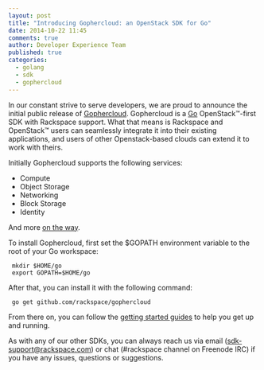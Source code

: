 ```yaml
---
layout: post  
title: "Introducing Gophercloud: an OpenStack SDK for Go"  
date: 2014-10-22 11:45  
comments: true  
author: Developer Experience Team  
published: true  
categories:
  - golang
  - sdk
  - gophercloud
---
```


In our constant strive to serve developers, we are proud to announce the initial public release of [Gophercloud](https://github.com/rackspace/gophercloud/). Gophercloud is a [Go](http://golang.org) OpenStack&trade;-first SDK with Rackspace support. What that means is Rackspace and OpenStack&trade; users can seamlessly integrate it into their existing applications, and users of other Openstack-based clouds can extend it to work with theirs.

<!-- more -->

Initially Gophercloud supports the following services:

 - Compute
 - Object Storage
 - Networking
 - Block Storage
 - Identity

And more [on the way](https://github.com/rackspace/gophercloud/pulls). 

To install Gophercloud, first set the $GOPATH environment variable to the root of your Go workspace:

```
 mkdir $HOME/go
 export GOPATH=$HOME/go
```
After that, you can install it with the following command:

```
 go get github.com/rackspace/gophercloud
```

From there on, you can follow the [getting started guides](https://gophercloud.io/docs/) to help you get up and running.

As with any of our other SDKs, you can always reach us via email (sdk-support@rackspace.com) or chat (#rackspace channel on Freenode IRC) if you have any issues, questions or suggestions.